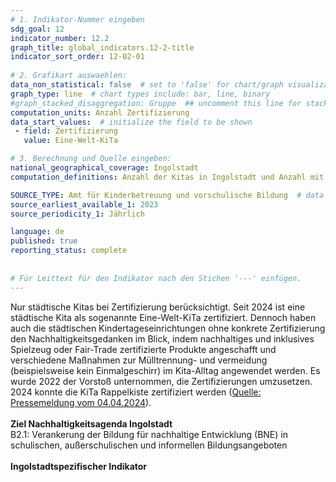 ```yaml
---
# 1. Indikator-Nummer eingeben 
sdg_goal: 12 
indicator_number: 12.2
graph_title: global_indicators.12-2-title
indicator_sort_order: 12-02-01
 
# 2. Grafikart auswaehlen: 
data_non_statistical: false  # set to 'false' for chart/graph visualization 
graph_type: line  # chart types include: bar, line, binary 
#graph_stacked_disaggregation: Gruppe  ## uncomment this line for stacked bars. eplace 'Geschlecht' with the field of aggregation. 
computation_units: Anzahl Zertifizierung
data_start_values:  # initialize the field to be shown  
 - field: Zertifizierung 
   value: Eine-Welt-KiTa 

# 3. Berechnung und Quelle eingeben: 
national_geographical_coverage: Ingolstadt 
computation_definitions: Anzahl der Kitas in Ingolstadt und Anzahl mit Zertifizierungen (z.B. Eine Welt)

SOURCE_TYPE: Amt für Kinderbetreuung und vorschulische Bildung  # data source  
source_earliest_available_1: 2023
source_periodicity_1: Jährlich

language: de   
published: true 
reporting_status: complete
 
 
# Für Leittext für den Indikator nach den Stichen '---' einfügen. 
---
```

Nur städtische Kitas bei Zertifizierung berücksichtigt. Seit 2024 ist eine städtische Kita als sogenannte Eine-Welt-KiTa zertifiziert. Dennoch haben auch die städtischen Kindertageseinrichtungen ohne konkrete Zertifizierung den Nachhaltigkeitsgedanken im Blick, indem nachhaltiges und inklusives Spielzeug oder Fair-Trade zertifizierte Produkte angeschafft und verschiedene Maßnahmen zur Mülltrennung- und vermeidung (beispielsweise kein Einmalgeschirr) im Kita-Alltag angewendet werden. Es wurde 2022 der Vorstoß unternommen, die Zertifizierungen umzusetzen. 2024 konnte die KiTa Rappelkiste zertifiziert werden (<a href="https://www.ingolstadt.de/Leben/Kinder-Jugend-Familie/Kinderbetreuung/Kitas-der-Stadt-Ingolstadt/Erste-faire-Kita-in-Ingolstadt.php?object=tx,2789.5&ModID=7&FID=3052.19884.1&NavID=2789.483&La=1">Quelle: Pressemeldung vom 04.04.2024</a>). <br>
<br>
<b>Ziel Nachhaltigkeitsagenda Ingolstadt</b><br>
B2.1: Verankerung der Bildung für nachhaltige Entwicklung (BNE) in schulischen, außerschulischen und informellen Bildungsangeboten<br>
<br>
<b>Ingolstadtspezifischer Indikator</b>
